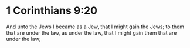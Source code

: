 # 1 Corinthians 9:20

And unto the Jews I became as a Jew, that I might gain the Jews; to them that are under the law, as under the law, that I might gain them that are under the law;